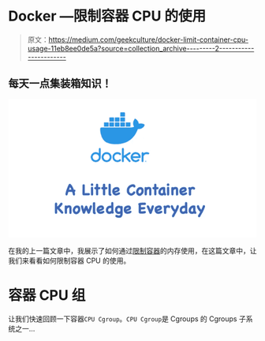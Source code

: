 # Docker —限制容器 CPU 的使用

> 原文：<https://medium.com/geekculture/docker-limit-container-cpu-usage-11eb8ee0de5a?source=collection_archive---------2----------------------->

## 每天一点集装箱知识！

![](img/abfe4ff3a1b50be56ea8b71c971fcd4f.png)

在我的上一篇文章中，我展示了如何通过[限制容器](/geekculture/docker-limit-container-memory-usage-6ef641533cc2)的内存使用，在这篇文章中，让我们来看看如何限制容器 CPU 的使用。

# 容器 CPU 组

让我们快速回顾一下容器`CPU Cgroup`。`CPU Cgroup`是 Cgroups 的 Cgroups 子系统之一…
